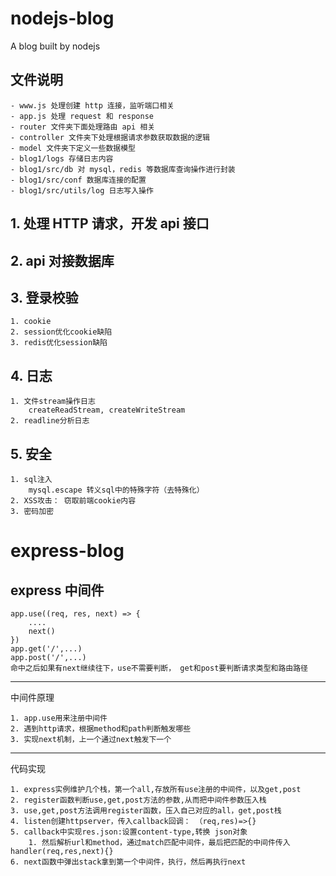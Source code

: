 # nodejs-blog

A blog built by nodejs

## 文件说明

    - www.js 处理创建 http 连接，监听端口相关
    - app.js 处理 request 和 response
    - router 文件夹下面处理路由 api 相关
    - controller 文件夹下处理根据请求参数获取数据的逻辑
    - model 文件夹下定义一些数据模型
    - blog1/logs 存储日志内容
    - blog1/src/db 对 mysql，redis 等数据库查询操作进行封装
    - blog1/src/conf 数据库连接的配置
    - blog1/src/utils/log 日志写入操作

## 1. 处理 HTTP 请求，开发 api 接口

## 2. api 对接数据库

## 3. 登录校验

    1. cookie
    2. session优化cookie缺陷
    3. redis优化session缺陷

## 4. 日志

    1. 文件stream操作日志
        createReadStream, createWriteStream
    2. readline分析日志

## 5. 安全

    1. sql注入
        mysql.escape 转义sql中的特殊字符（去特殊化）
    2. XSS攻击： 窃取前端cookie内容
    3. 密码加密

# express-blog

## express 中间件

    app.use((req, res, next) => {
        ....
        next()
    })
    app.get('/',...)
    app.post('/',...)
    命中之后如果有next继续往下，use不需要判断， get和post要判断请求类型和路由路径

---

中间件原理

    1. app.use用来注册中间件
    2. 遇到http请求，根据method和path判断触发哪些
    3. 实现next机制，上一个通过next触发下一个

---

代码实现

    1. express实例维护几个栈，第一个all,存放所有use注册的中间件，以及get,post
    2. register函数判断use,get,post方法的参数,从而把中间件参数压入栈
    3. use,get,post方法调用register函数，压入自己对应的all，get,post栈
    4. listen创建httpserver，传入callback回调： （req,res)=>{}
    5. callback中实现res.json:设置content-type,转换 json对象
        1. 然后解析url和method，通过match匹配中间件，最后把匹配的中间件传入handler(req,res,next){}
    6. next函数中弹出stack拿到第一个中间件，执行，然后再执行next
